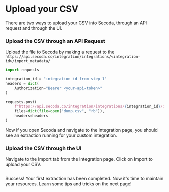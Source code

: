 # Upload your CSV

There are two ways to upload your CSV into Secoda, through an API request and through the UI.&#x20;

### Upload the CSV through an API Request

Upload the file to Secoda by making a request to the `https://api.secoda.co/integration/integrations/<integration-id>/import_metadata/`

```python
import requests

integration_id = "integration id from step 1"
headers = dict(
    Authorization="Bearer <your-api-token>"
)

requests.post(
    f"https://api.secoda.co/integration/integrations/{integration_id}/import_metadata/",
    files=dict(file=open("dump.csv", "rb")),
    headers=headers
)
```

Now if you open Secoda and navigate to the integration page, you should see an extraction running for your custom integration.

### Upload the CSV through the UI

Navigate to the Import tab from the Integration page. Click on Import to upload your CSV.

<figure><img src="https://secoda-public-media-assets.s3.amazonaws.com/Screenshot%202023-06-09%20at%203.18.16%20PM.png" alt=""><figcaption></figcaption></figure>

Success! Your first extraction has been completed. Now it's time to maintain your resources. Learn some tips and tricks on the next page!
